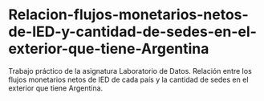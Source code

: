 # Relacion-flujos-monetarios-netos-de-IED-y-cantidad-de-sedes-en-el-exterior-que-tiene-Argentina
Trabajo práctico de la asignatura Laboratorio de Datos. Relación entre los flujos monetarios netos de IED de cada país y la cantidad de sedes en el exterior que tiene Argentina.
